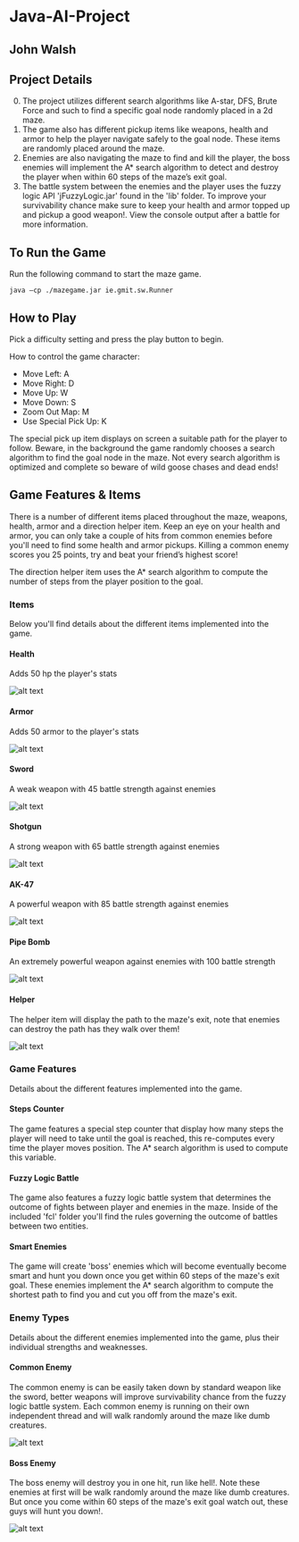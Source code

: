 # Java-AI-Project
## John Walsh

Project Details
---------------
0. The project utilizes different search algorithms like A-star, DFS, Brute Force and such to find a specific goal node randomly placed in a 2d maze.
0. The game also has different pickup items like weapons, health and armor to help the player navigate safely to the goal node. These items are randomly placed around the maze.
0. Enemies are also navigating the maze to find and kill the player, the boss enemies will implement the A* search algorithm to detect and destroy the player when within 60 steps of the maze’s exit goal.
0. The battle system between the enemies and the player uses the fuzzy logic API 'jFuzzyLogic.jar' found in the 'lib' folder. To improve your survivability chance make sure to keep your health and armor topped up and pickup a good weapon!. View the console output after a battle for more information.

To Run the Game
---------------
Run the following command to start the maze game.

```
java –cp ./mazegame.jar ie.gmit.sw.Runner
```

How to Play
-----------
Pick a difficulty setting and press the play button to begin.

How to control the game character:

* Move Left: A
* Move Right: D
* Move Up: W
* Move Down: S
* Zoom Out Map: M
* Use Special Pick Up: K

The special pick up item displays on screen a suitable path for the player to follow. Beware, in the background the game randomly chooses a search algorithm to find the goal node in the maze. Not every search algorithm is optimized and complete so beware of wild goose chases and dead ends!

Game Features & Items
---------------------
There is a number of different items placed throughout the maze, weapons, health, armor and a direction helper item. Keep an eye on your health and armor, you can only take a couple of hits from common enemies before you'll need to find some health and armor pickups. Killing a common enemy scores you 25 points, try and beat your friend’s highest score!

The direction helper item uses the A* search algorithm to compute the number of steps from the player position to the goal.

### Items
Below you'll find details about the different items implemented into the game.
#### Health
Adds 50 hp the player's stats

![alt text](/res/health.png "Health Item")

#### Armor
Adds 50 armor to the player's stats

![alt text](/res/armor.png "Armor Item")

#### Sword
A weak weapon with 45 battle strength against enemies

![alt text](/res/sword.png "Sword Item")

#### Shotgun
A strong weapon with 65 battle strength against enemies

![alt text](/res/shotgun.png "Shotgun Item")

#### AK-47
A powerful weapon with 85 battle strength against enemies

![alt text](/res/ak47.png "AK-47 Item")

#### Pipe Bomb
An extremely powerful weapon against enemies with 100 battle strength

![alt text](/res/pipe_bomb.png "Pipe Bomb Item")

#### Helper
The helper item will display the path to the maze's exit, note that enemies can destroy the path has they walk over them!

![alt text](/res/help.png "Helper Item")

### Game Features
Details about the different features implemented into the game.
#### Steps Counter
The game features a special step counter that display how many steps the player will need to take until the goal is reached, this re-computes every time the player moves position. The A* search algorithm is used to compute this variable.

#### Fuzzy Logic Battle
The game also features a fuzzy logic battle system that determines the outcome of fights between player and enemies in the maze. Inside of the included 'fcl' folder you'll find the rules governing the outcome of battles between two entities.

#### Smart Enemies
The game will create 'boss' enemies which will become eventually become smart and hunt you down once you get within 60 steps of the maze's exit goal. These enemies implement the A* search algorithm to compute the shortest path to find you and cut you off from the maze's exit.

### Enemy Types
Details about the different enemies implemented into the game, plus their individual strengths and weaknesses.
#### Common Enemy
The common enemy is can be easily taken down by standard weapon like the sword, better weapons will improve survivability chance from the fuzzy logic battle system. Each common enemy is running on their own independent thread and will walk randomly around the maze like dumb creatures.

![alt text](/res/spider_down.png "Common Enemy")

#### Boss Enemy
The boss enemy will destroy you in one hit, run like hell!. Note these enemies at first will be walk randomly around the maze like dumb creatures. But once you come within 60 steps of the maze's exit goal watch out, these guys will hunt you down!.

![alt text](/res/boss_spider_down.png "Boss Enemy")
